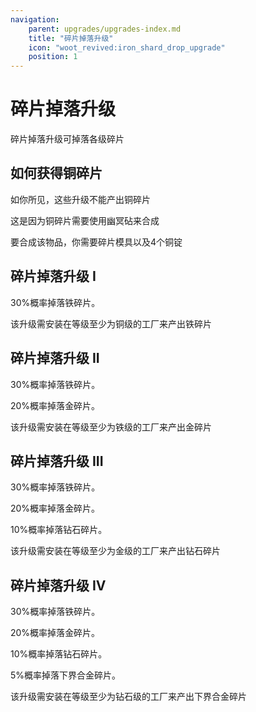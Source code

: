 ```yaml
---
navigation:
    parent: upgrades/upgrades-index.md
    title: "碎片掉落升级"
    icon: "woot_revived:iron_shard_drop_upgrade"
    position: 1
---
```

# 碎片掉落升级

<Row>
  <ItemImage id="iron_shard_drop_upgrade" scale="3"/>
  <ItemImage id="gold_shard_drop_upgrade" scale="3"/>
  <ItemImage id="diamond_shard_drop_upgrade" scale="3"/>
  <ItemImage id="netherite_shard_drop_upgrade" scale="3"/>
</Row>

碎片掉落升级可掉落各级碎片

## 如何获得铜碎片

如你所见，这些升级不能产出<ItemImage id="copper_shard" scale="0.5"/>铜碎片

这是因为<ItemImage id="copper_shard" scale="0.5"/>铜碎片需要使用<ItemImage id="stygian_anvil" scale="0.5"/>幽冥砧来合成

<Row alignItems="center">
  <GameScene zoom="5">
    <ImportStructure src="../assets/anvil/copper_shard.snbt" />
    <IsometricCamera yaw="180" pitch="40" />
  </GameScene>
  <ItemImage id="copper_shard" scale="2"/>
  要合成该物品，你需要<ItemImage id="shard_mold" scale="0.5"/>碎片模具以及4个<ItemImage id="minecraft:copper_ingot" scale="0.5"/>铜锭
</Row>

## 碎片掉落升级 I

30%概率掉落<ItemImage id="iron_shard" scale="0.5"/>铁碎片。

该升级需安装在等级至少为铜级的工厂来产出<ItemImage id="iron_shard" scale="0.5"/>铁碎片

<RecipeFor id="iron_shard_drop_upgrade" />

## 碎片掉落升级 II

30%概率掉落<ItemImage id="iron_shard" scale="0.5"/>铁碎片。

20%概率掉落<ItemImage id="gold_shard" scale="0.5"/>金碎片。

该升级需安装在等级至少为铁级的工厂来产出<ItemImage id="gold_shard" scale="0.5"/>金碎片

<RecipeFor id="gold_shard_drop_upgrade" />

## 碎片掉落升级 III

30%概率掉落<ItemImage id="iron_shard" scale="0.5"/>铁碎片。

20%概率掉落<ItemImage id="gold_shard" scale="0.5"/>金碎片。

10%概率掉落<ItemImage id="diamond_shard" scale="0.5"/>钻石碎片。

该升级需安装在等级至少为金级的工厂来产出<ItemImage id="diamond_shard" scale="0.5"/>钻石碎片

<RecipeFor id="diamond_shard_drop_upgrade" />

## 碎片掉落升级 IV

30%概率掉落<ItemImage id="iron_shard" scale="0.5"/>铁碎片。

20%概率掉落<ItemImage id="gold_shard" scale="0.5"/>金碎片。

10%概率掉落<ItemImage id="diamond_shard" scale="0.5"/>钻石碎片。

5%概率掉落<ItemImage id="netherite_shard" scale="0.5"/>下界合金碎片。

该升级需安装在等级至少为钻石级的工厂来产出<ItemImage id="netherite_shard" scale="0.5"/>下界合金碎片

<RecipeFor id="netherite_shard_drop_upgrade" />
